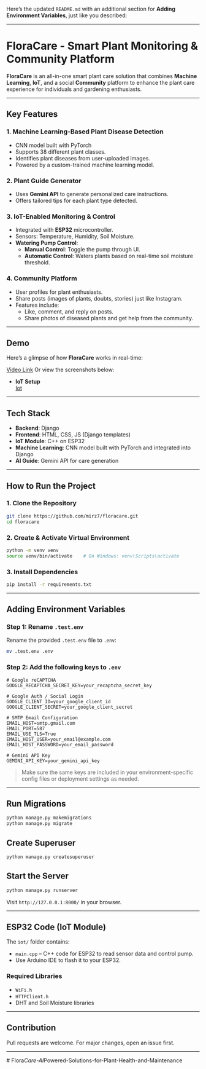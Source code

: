 Here’s the updated `README.md` with an additional section for **Adding Environment Variables**, just like you described:

---

# **FloraCare - Smart Plant Monitoring & Community Platform**

**FloraCare** is an all-in-one smart plant care solution that combines **Machine Learning**, **IoT**, and a social **Community** platform to enhance the plant care experience for individuals and gardening enthusiasts.

---

## **Key Features**

### **1. Machine Learning-Based Plant Disease Detection**
- CNN model built with PyTorch 
- Supports 38 different plant classes.
- Identifies plant diseases from user-uploaded images.
- Powered by a custom-trained machine learning model.

### **2. Plant Guide Generator**
- Uses **Gemini API** to generate personalized care instructions.
- Offers tailored tips for each plant type detected.

### **3. IoT-Enabled Monitoring & Control**
- Integrated with **ESP32** microcontroller.
- Sensors: Temperature, Humidity, Soil Moisture.
- **Watering Pump Control**:
  - **Manual Control**: Toggle the pump through UI.
  - **Automatic Control**: Waters plants based on real-time soil moisture threshold.

### **4. Community Platform**
- User profiles for plant enthusiasts.
- Share posts (images of plants, doubts, stories) just like Instagram.
- Features include:
  - Like, comment, and reply on posts.
  - Share photos of diseased plants and get help from the community.

---

## **Demo**

Here’s a glimpse of how **FloraCare** works in real-time:

<a href="./demo/Flora_care.mp4">Video Link</a>
Or view the screenshots below:


- **IoT Setup**  
<a href="./demo/iot.jpg">Iot</a>
---

## **Tech Stack**
- **Backend**: Django
- **Frontend**: HTML, CSS, JS (Django templates)
- **IoT Module**: C++ on ESP32
- **Machine Learning**: CNN model built with PyTorch and integrated into Django
- **AI Guide**: Gemini API for care generation

---

## **How to Run the Project**

### **1. Clone the Repository**
```bash
git clone https://github.com/mirz7/floracare.git
cd floracare
```

### **2. Create & Activate Virtual Environment**
```bash
python -m venv venv
source venv/bin/activate    # On Windows: venv\Scripts\activate
```

### **3. Install Dependencies**
```bash
pip install -r requirements.txt
```

---

## **Adding Environment Variables**

### **Step 1: Rename `.test.env`**
Rename the provided `.test.env` file to `.env`:

```bash
mv .test.env .env
```

### **Step 2: Add the following keys to `.env`**

```env
# Google reCAPTCHA
GOOGLE_RECAPTCHA_SECRET_KEY=your_recaptcha_secret_key

# Google Auth / Social Login
GOOGLE_CLIENT_ID=your_google_client_id
GOOGLE_CLIENT_SECRET=your_google_client_secret

# SMTP Email Configuration
EMAIL_HOST=smtp.gmail.com
EMAIL_PORT=587
EMAIL_USE_TLS=True
EMAIL_HOST_USER=your_email@example.com
EMAIL_HOST_PASSWORD=your_email_password

# Gemini API Key
GEMINI_API_KEY=your_gemini_api_key
```

> Make sure the same keys are included in your environment-specific config files or deployment settings as needed.

---

## **Run Migrations**
```bash
python manage.py makemigrations
python manage.py migrate
```

## **Create Superuser**
```bash
python manage.py createsuperuser
```

## **Start the Server**
```bash
python manage.py runserver
```

Visit `http://127.0.0.1:8000/` in your browser.

---

## **ESP32 Code (IoT Module)**

The `iot/` folder contains:
- `main.cpp` – C++ code for ESP32 to read sensor data and control pump.
- Use Arduino IDE to flash it to your ESP32.

### **Required Libraries**
- `WiFi.h`
- `HTTPClient.h`
- DHT and Soil Moisture libraries

---

## **Contribution**
Pull requests are welcome. For major changes, open an issue first.

---

#   F l o r a _ C a r e - A I _ P o w e r e d - S o l u t i o n s - f o r - P l a n t - H e a l t h - a n d - M a i n t e n a n c e  
 